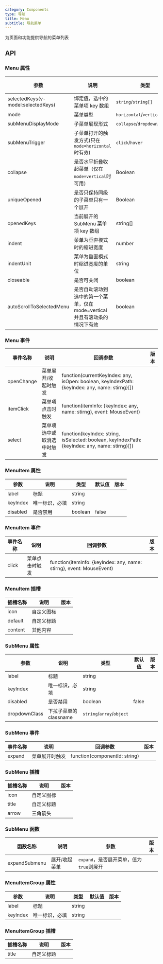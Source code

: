 ```yaml
---
category: Components
type: 导航
title: Menu
subtitle: 导航菜单
---
```


为页面和功能提供导航的菜单列表

## API

### Menu 属性

| 参数                                 | 说明                                 | 类型                            | 默认值        | 版本  |
|------------------------------------|------------------------------------|-------------------------------|------------|-----|
| selectedKeys(v-model:selectedKeys) | 绑定值，选中的菜单项 key 数组                  | `string`/`string[]`           | []         |     |
| mode                        | 菜单类型                               | `horizontal`/`vertical`/`h5`  | horizontal |     |
| subMenuDisplayMode              | 子菜单展现形式                            | `collapse`/`dropdown`/`drawer` |            |     |
| subMenuTrigger              | 子菜单打开的触发方式(只在`mode=horizontal`时有效) | `click`/`hover`      |            |     |
| collapse              | 是否水平折叠收起菜单（仅在`mode=vertical`时可用）   | Boolean                       | false      |     |
| uniqueOpened              | 是否只保持同级的子菜单只有一个展开   | Boolean                       | false      |     |
| openedKeys                    | 当前展开的 SubMenu 菜单项 key 数组           | string[]                      | []         |     |
| indent                 | 菜单为垂直模式时的缩进宽度                      | number                        | 16         |     |
| indentUnit                 | 菜单为垂直模式时缩进宽度的单位                    | string                        | px         |     |
| closeable                          | 是否可关闭                              | boolean                       | false      |     |
| autoScrollToSelectedMenu                          |  是否自动滚动到选中的第一个菜单，仅在mode=vertical并且有滚动条的情况下有效                     | boolean                       | true       |     |

### Menu 事件

| 事件名称     | 说明            | 回调参数                                                                                           | 版本    |
|----------|---------------|------------------------------------------------------------------------------------------------|-------|
| openChange     | 菜单展开/收起时触发    | function(currentKeyIndex: any, isOpen: boolean, keyIndexPath: {keyIndex: any, name: stirng}[]) |       |
| itemClick     | 菜单项点击时触发      | function(itemInfo: {keyIndex: any, name: stirng}, event: MouseEvent)                           |       |
| select     | 菜单项选中或取消选中时触发 | function(keyIndex: string, isSelected: boolean, keyIndexPath: {keyIndex: any, name: stirng}[]) |       |

### MenuItem 属性

| 参数          | 说明                    | 类型                        | 默认值   | 版本  |
|-------------|-----------------------|---------------------------|-------|-----|
| label       | 标题                    | string                    |       |     |
| keyIndex    | 唯一标识，必填               | string                    |       |     |
| disabled    | 是否禁用                  | boolean                   | false |     |

### MenuItem 事件

| 事件名称     | 说明      | 回调参数                          | 版本    |
|----------|---------|-------------------------------|-------|
| click     | 菜单点击时触发 | function(itemInfo: {keyIndex: any, name: stirng}, event: MouseEvent) |       |

### MenuItem 插槽

| 插槽名称    | 说明    | 版本  |
|---------|-------|-----|
| icon    | 自定义图标 |     |
| default | 自定义标题 |     |
| content | 其他内容  |     |

### SubMenu 属性

| 参数                | 说明                    | 类型                        | 默认值   | 版本  |
|-------------------|-----------------------|---------------------------|-------|-----|
| label             | 标题                    | string                    |       |     |
| keyIndex              | 唯一标识，必填               | string                    |       |     |
| disabled          | 是否禁用                  | boolean                   | false |     |
| dropdownClass              | 下拉子菜单的classname       | `string`/`array`/`object` |  |     |

### SubMenu 事件

| 事件名称     | 说明        | 回调参数                          | 版本    |
|----------|-----------|-------------------------------|-------|
| expand     | 菜单展开时触发   | function(componentId: string) |       |

### SubMenu 插槽

| 插槽名称  | 说明    | 版本  |
|-------|-------|-----|
| icon  | 自定义图标 |     |
| title | 自定义标题 |     |
| arrow | 三角箭头  |     |

### SubMenu 函数

| 函数名称 | 说明          | 参数                          | 版本          |
|------|-------------|-----------------------------|-------------|
| expandSubmenu | 展开/收起菜单     | `expand`，是否展开菜单，值为`true`则展开 |         |


### MenuItemGroup 属性

| 参数         | 说明                    | 类型                        | 默认值   | 版本  |
|------------|-----------------------|---------------------------|-------|-----|
| label      | 标题                    | string                    |       |     |
| keyIndex   | 唯一标识，必填               | string                    |       |     |

### MenuItemGroup 插槽

| 插槽名称    | 说明    | 版本  |
|---------|-------|-----|
| title   | 自定义标题 |     |
